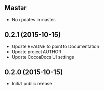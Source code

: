 ## Master

* No updates in master.

## 0.2.1 (2015-10-15)

* Update README to point to Documentation
* Update project AUTHOR
* Update CocoaDocs UI settings

## 0.2.0 (2015-10-15)

* Initial public release
